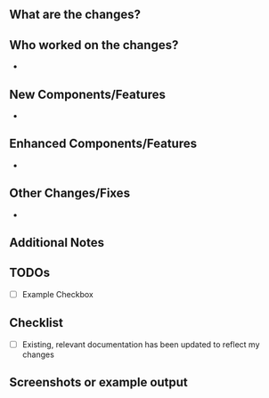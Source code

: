 ## What are the changes?
<!--
  Give a brief summary of what has changed in this PR, and how those changes were implemented.
  This is to provide context for the list of changes.
-->

## Who worked on the changes?
<!--
  If multiple students worked on the changes, add the list of students and comment who worked on what changes.
-->
- 

## New Components/Features
<!--
  Add a list of things added in this PR, and briefly describe their purpose.
-->
- 

## Enhanced Components/Features
<!--
  Add a list of things updated in this PR, and what has been changed.
-->
- 

## Other Changes/Fixes
<!--
  Add a list of things updated in this PR, and what has been changed.
-->
- 

## Additional Notes
<!--
  Include anything relevant for the reviewer to consider.
  For example things you have knowingly left out of the scope of the PR, or changes that may have caveats/negative consequences.
-->

## TODOs
<!--
  If there is extra work that must be done before or as this PR is merged,
  add checkboxes to this section to indicate those work items.
  If not relevant, delete this section.
-->
- [ ] Example Checkbox

## Checklist
<!-- 
  Placing an [x] in the [ ] will mark it as done.
  Please mark all these points to confirm they are completed or not applicable.
-->
- [ ] Existing, relevant documentation has been updated to reflect my changes <!-- For example any changes or additions to the build/run scripts should be reflected in the README.md -->

## Screenshots or example output
<!--
  If you made any visual changes, include screenshot(s) here.
  On MacOS you can create a screenshot using Command+Shift+4, then drag the file here from the desktop.
  If the changes introduced result in some kind of output, include an example output file here; e.g. data exported
  as a CSV file, or a PDF.
  If not relevant, delete this section.
-->